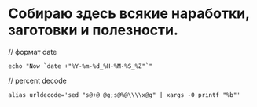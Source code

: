 # Собираю здесь всякие наработки, заготовки и полезности.

// формат date

```
echo "Now `date +"%Y-%m-%d_%H-%M-%S_%Z"`"
```
// percent decode
```
alias urldecode='sed "s@+@ @g;s@%@\\\\x@g" | xargs -0 printf "%b"'
```
